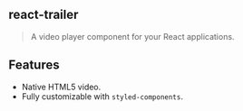 ## react-trailer

> A video player component for your React applications.

## Features

* Native HTML5 video.
* Fully customizable with `styled-components`.
